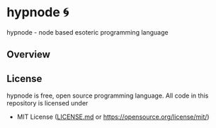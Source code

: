 # hypnode 🌀 

hypnode - node based esoteric programming language

## Overview

## License
hypnode is free, open source programming language. All code in this repository is licensed under
- MIT License ([LICENSE.md](https://github.com/Maksasj/hypnode/blob/master/LICENSE.md) or https://opensource.org/license/mit/)